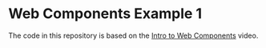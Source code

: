 # Web Components Example 1

The code in this repository is based on the
[Intro to Web Components](https://youtu.be/PFpUCnyztJk)
video.
